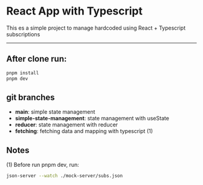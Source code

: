 # React App with Typescript

This es a simple project to manage hardcoded using React + Typescript subscriptions

---

## After clone run:

```sh
pnpm install
pnpm dev
```

## git branches

- **main**: simple state management
- **simple-state-management**: state management with useState
- **reducer**: state management with reducer
- **fetching**: fetching data and mapping with typescript (1)

## Notes

(1) Before run pnpm dev, run:

```sh
json-server --watch ./mock-server/subs.json
```
